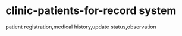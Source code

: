 # clinic-patients-for-record system
patient registration,medical history,update status,observation 
